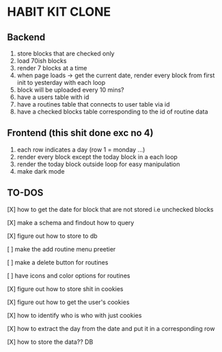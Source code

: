 # HABIT KIT CLONE
## Backend
1. store blocks that are checked only
2. load 70ish blocks
3. render 7 blocks at a time
4. when page loads -> get the current date, render every block from first init to yesterday with each loop
5. block will be uploaded every 10 mins? 
6. have a users table with id
7. have a routines table that connects to user table via id
8. have a checked blocks table corresponding to the id of routine data
## Frontend (this shit done exc no 4)
1. each row indicates a day (row 1 = monday ...)
2. render every block except the today block in a each loop
3. render the today block outside loop for easy manipulation
4. make dark mode

## **TO-DOS**
[X] how to get the date for block that are not stored i.e unchecked blocks

[X] make a schema and findout how to query

[X] figure out how to store to db

[ ] make the add routine menu preetier

[ ] make a delete button for routines

[ ] have icons and color options for routines

[X] figure out how to store shit in cookies

[X] figure out how to get the user's cookies

[X] how to identify who is who with just cookies

[X] how to extract the day from the date and put it in a corresponding row

[X] how to store the data?? DB